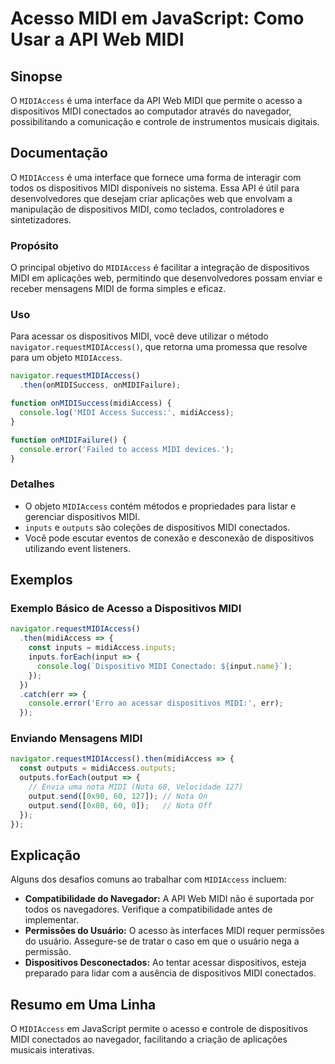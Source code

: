 <!--
Meta Description: # Acesso MIDI em JavaScript: Como Usar a API Web MIDI ## Sinopse O `MIDIAccess` é uma interface da API Web MIDI que permite o acesso a dispositivos MI...
Meta Keywords: midi, dispositivos, midiaccess, que, uma
-->

# Acesso MIDI em JavaScript: Como Usar a API Web MIDI

## Sinopse
O `MIDIAccess` é uma interface da API Web MIDI que permite o acesso a dispositivos MIDI conectados ao computador através do navegador, possibilitando a comunicação e controle de instrumentos musicais digitais.

## Documentação
O `MIDIAccess` é uma interface que fornece uma forma de interagir com todos os dispositivos MIDI disponíveis no sistema. Essa API é útil para desenvolvedores que desejam criar aplicações web que envolvam a manipulação de dispositivos MIDI, como teclados, controladores e sintetizadores.

### Propósito
O principal objetivo do `MIDIAccess` é facilitar a integração de dispositivos MIDI em aplicações web, permitindo que desenvolvedores possam enviar e receber mensagens MIDI de forma simples e eficaz.

### Uso
Para acessar os dispositivos MIDI, você deve utilizar o método `navigator.requestMIDIAccess()`, que retorna uma promessa que resolve para um objeto `MIDIAccess`.

```javascript
navigator.requestMIDIAccess()
  .then(onMIDISuccess, onMIDIFailure);

function onMIDISuccess(midiAccess) {
  console.log('MIDI Access Success:', midiAccess);
}

function onMIDIFailure() {
  console.error('Failed to access MIDI devices.');
}
```

### Detalhes
- O objeto `MIDIAccess` contém métodos e propriedades para listar e gerenciar dispositivos MIDI.
- `inputs` e `outputs` são coleções de dispositivos MIDI conectados.
- Você pode escutar eventos de conexão e desconexão de dispositivos utilizando event listeners.

## Exemplos

### Exemplo Básico de Acesso a Dispositivos MIDI
```javascript
navigator.requestMIDIAccess()
  .then(midiAccess => {
    const inputs = midiAccess.inputs;
    inputs.forEach(input => {
      console.log(`Dispositivo MIDI Conectado: ${input.name}`);
    });
  })
  .catch(err => {
    console.error('Erro ao acessar dispositivos MIDI:', err);
  });
```

### Enviando Mensagens MIDI
```javascript
navigator.requestMIDIAccess().then(midiAccess => {
  const outputs = midiAccess.outputs;
  outputs.forEach(output => {
    // Envia uma nota MIDI (Nota 60, Velocidade 127)
    output.send([0x90, 60, 127]); // Nota On
    output.send([0x80, 60, 0]);   // Nota Off
  });
});
```

## Explicação
Alguns dos desafios comuns ao trabalhar com `MIDIAccess` incluem:
- **Compatibilidade do Navegador:** A API Web MIDI não é suportada por todos os navegadores. Verifique a compatibilidade antes de implementar.
- **Permissões do Usuário:** O acesso às interfaces MIDI requer permissões do usuário. Assegure-se de tratar o caso em que o usuário nega a permissão.
- **Dispositivos Desconectados:** Ao tentar acessar dispositivos, esteja preparado para lidar com a ausência de dispositivos MIDI conectados.

## Resumo em Uma Linha
O `MIDIAccess` em JavaScript permite o acesso e controle de dispositivos MIDI conectados ao navegador, facilitando a criação de aplicações musicais interativas.